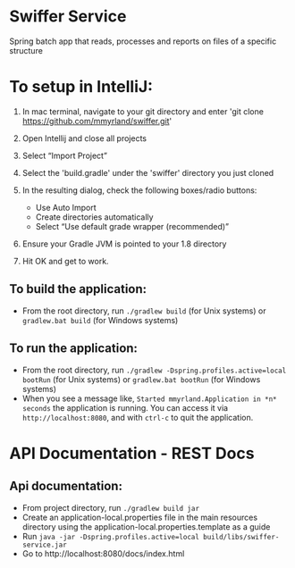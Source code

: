 Swiffer Service
====================

Spring batch app that reads, processes and reports on files of a specific structure

# To setup in IntelliJ:
1. In mac terminal, navigate to your git directory and enter 'git clone https://github.com/mmyrland/swiffer.git'

2. Open Intellij and close all projects

3. Select “Import Project”

4. Select the 'build.gradle' under the 'swiffer' directory you just cloned

5. In the resulting dialog, check the following boxes/radio buttons:
     * Use Auto Import
     * Create directories automatically
     * Select “Use default grade wrapper (recommended)”

6. Ensure your Gradle JVM is pointed to your 1.8 directory

7. Hit OK and get to work.

## To build the application:
* From the root directory, run `./gradlew build` (for Unix systems) or `gradlew.bat build` (for Windows systems)


## To run the application:
* From the root directory, run `./gradlew -Dspring.profiles.active=local bootRun` (for Unix systems) or `gradlew.bat bootRun` (for Windows systems)
* When you see a message like, `Started mmyrland.Application in *n* seconds` the application is running. You can access it
  via `http://localhost:8080`, and with `ctrl-c` to quit the application.


API Documentation - REST Docs
====================
## Api documentation:
* From project directory, run `./gradlew build jar`
* Create an application-local.properties file in the main resources directory using the application-local.properties.template as a guide
* Run `java -jar -Dspring.profiles.active=local build/libs/swiffer-service.jar`
* Go to http://localhost:8080/docs/index.html